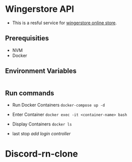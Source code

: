 # Wingerstore API

- This is a resful service for [wingerstore online store]().

## Prerequisities

- NVM
- Docker

## Environment Variables

```

```

## Run commands

- Run Docker Containers
  `docker-compose up -d`
- Enter Container
  `docker exec -it <container-name> bash`
- Display Containers
  `docker ls`

- last stop _add login controller_
# Discord-rn-clone
